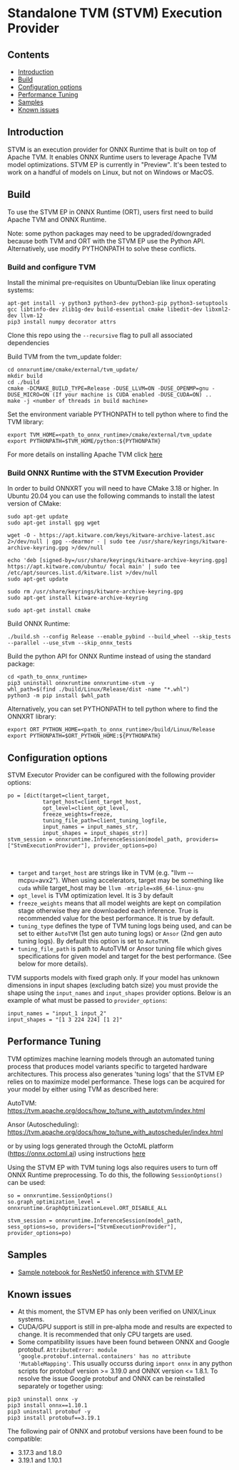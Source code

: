 # Standalone TVM (STVM) Execution Provider

## Contents

- [Introduction](#introduction)
- [Build](#build)
- [Configuration options](#configuration-option)
- [Performance Tuning](#performance-tuning)
- [Samples](#samples)
- [Known issues](#known-issues)


## Introduction

STVM is an execution provider for ONNX Runtime that is built on top of Apache TVM. It enables ONNX Runtime users to leverage Apache TVM model optimizations.
STVM EP is currently in "Preview". It's been tested to work on a handful of models on Linux, but not on Windows or MacOS.

## Build

To use the STVM EP in ONNX Runtime (ORT), users first need to build Apache TVM and ONNX Runtime.

Note: some python packages may need to be upgraded/downgraded because both TVM and ORT with the STVM EP use the Python API. Alternatively, use modify PYTHONPATH to solve these conflicts. 

### Build and configure TVM

Install the minimal pre-requisites on Ubuntu/Debian like linux operating systems:
```
apt-get install -y python3 python3-dev python3-pip python3-setuptools gcc libtinfo-dev zlib1g-dev build-essential cmake libedit-dev libxml2-dev llvm-12
pip3 install numpy decorator attrs
```

Clone this repo using the `--recursive` flag to pull all associated dependencies


Build TVM from the tvm_update folder:

```
cd onnxruntime/cmake/external/tvm_update/
mkdir build
cd ./build
cmake -DCMAKE_BUILD_TYPE=Release -DUSE_LLVM=ON -DUSE_OPENMP=gnu -DUSE_MICRO=ON (If your machine is CUDA enabled -DUSE_CUDA=ON) ..
make -j <number of threads in build machine>
```

Set the environment variable PYTHONPATH to tell python where to find the TVM library:

```
export TVM_HOME=<path_to_onnx_runtime>/cmake/external/tvm_update
export PYTHONPATH=$TVM_HOME/python:${PYTHONPATH}
```

For more details on installing Apache TVM click [here](https://tvm.apache.org/docs/install/from_source.html)

### Build ONNX Runtime with the STVM Execution Provider

In order to build ONNXRT you will need to have CMake 3.18 or higher. In Ubuntu 20.04 you can use the following commands to install the latest version of CMake:

```
sudo apt-get update
sudo apt-get install gpg wget

wget -O - https://apt.kitware.com/keys/kitware-archive-latest.asc 2>/dev/null | gpg --dearmor - | sudo tee /usr/share/keyrings/kitware-archive-keyring.gpg >/dev/null

echo 'deb [signed-by=/usr/share/keyrings/kitware-archive-keyring.gpg] https://apt.kitware.com/ubuntu/ focal main' | sudo tee /etc/apt/sources.list.d/kitware.list >/dev/null
sudo apt-get update

sudo rm /usr/share/keyrings/kitware-archive-keyring.gpg
sudo apt-get install kitware-archive-keyring

sudo apt-get install cmake
```

Build ONNX Runtime:
```
./build.sh --config Release --enable_pybind --build_wheel --skip_tests --parallel --use_stvm --skip_onnx_tests
```

Build the python API for ONNX Runtime instead of using the standard package:
```
cd <path_to_onnx_runtime>
pip3 uninstall onnxruntime onnxruntime-stvm -y
whl_path=$(find ./build/Linux/Release/dist -name "*.whl")
python3 -m pip install $whl_path
```
Alternatively, you can set PYTHONPATH to tell python where to find the ONNXRT library:
```
export ORT_PYTHON_HOME=<path_to_onnx_runtime>/build/Linux/Release
export PYTHONPATH=$ORT_PYTHON_HOME:${PYTHONPATH}
```

## Configuration options
STVM Executor Provider can be configured with the following provider options:
```
po = [dict(target=client_target,
           target_host=client_target_host,
           opt_level=client_opt_level,
           freeze_weights=freeze,
           tuning_file_path=client_tuning_logfile,
           input_names = input_names_str,
           input_shapes = input_shapes_str)]
stvm_session = onnxruntime.InferenceSession(model_path, providers=["StvmExecutionProvider"], provider_options=po)
```
<br>

- `target` and `target_host` are strings like in TVM (e.g. "llvm --mcpu=avx2"). When using accelerators, target may be something like `cuda` while target_host may be `llvm -mtriple=x86_64-linux-gnu`
- `opt_level` is TVM optimization level. It is 3 by default
- `freeze_weights` means that all model weights are kept on compilation stage otherwise they are downloaded each inference. True is recommended value for the best performance. It is true by default.
- `tuning_type` defines the type of TVM tuning logs being used, and can be set to either `AutoTVM` (1st gen auto tuning logs) or `Ansor` (2nd gen auto tuning logs). By default this option is set to `AutoTVM`.
- `tuning_file_path` is path to AutoTVM or Ansor tuning file which gives specifications for given model and target for the best performance. (See below for more details).

TVM supports models with fixed graph only. If your model has unknown dimensions in input shapes (excluding batch size) you must provide the shape using the `input_names` and `input_shapes` provider options. Below is an example of what must be passed to `provider_options`:
```
input_names = "input_1 input_2"
input_shapes = "[1 3 224 224] [1 2]"
```

## Performance Tuning
TVM optimizes machine learning models through an automated tuning process that produces model variants specific to targeted hardware architectures.  This process also generates 'tuning logs' that the STVM EP relies on to maximize model performance. These logs can be acquired for your model by either using TVM as described here:

AutoTVM:
https://tvm.apache.org/docs/how_to/tune_with_autotvm/index.html

Ansor (Autoscheduling):
https://tvm.apache.org/docs/how_to/tune_with_autoscheduler/index.html

or by using logs generated through the OctoML platform (https://onnx.octoml.ai) using instructions [here](https://help.octoml.ai/en/articles/5814452-using-octoml-platform-logs-with-onnx-rt-tvm-ep)

Using the STVM EP with TVM tuning logs also requires users to turn off ONNX Runtime preprocessing.  To do this, the following `SessionOptions()` can be used:
```
so = onnxruntime.SessionOptions()
so.graph_optimization_level = onnxruntime.GraphOptimizationLevel.ORT_DISABLE_ALL

stvm_session = onnxruntime.InferenceSession(model_path, sess_options=so, providers=["StvmExecutionProvider"], provider_options=po)
```

## Samples
- [Sample notebook for ResNet50 inference with STVM EP](https://github.com/octoml/onnxruntime/blob/STVM_EP_PR/docs/python/inference/notebooks/onnxruntime-stvm-tutorial.ipynb)

## Known issues
- At this moment, the STVM EP has only been verified on UNIX/Linux systems.
- CUDA/GPU support is still in pre-alpha mode and results are expected to change. It is recommended that only CPU targets are used.
- Some compatibility issues have been found between ONNX and Google protobuf. `AttributeError: module 'google.protobuf.internal.containers' has no attribute 'MutableMapping'`. This usually occurss during `import onnx` in any python scripts for protobuf version >= 3.19.0 and ONNX version <= 1.8.1. To resolve the issue Google protobuf and ONNX can be reinstalled separately or together using:
```
pip3 uninstall onnx -y
pip3 install onnx==1.10.1
pip3 uninstall protobuf -y
pip3 install protobuf==3.19.1
```

The following pair of ONNX and protobuf versions have been found to be compatible:
- 3.17.3 and 1.8.0
- 3.19.1 and 1.10.1